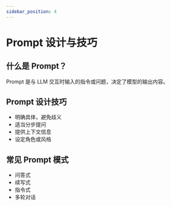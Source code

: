 ```yaml
---
sidebar_position: 4
---
```


# Prompt 设计与技巧

## 什么是 Prompt？
Prompt 是与 LLM 交互时输入的指令或问题，决定了模型的输出内容。

## Prompt 设计技巧
- 明确具体，避免歧义
- 适当分步提问
- 提供上下文信息
- 设定角色或风格

## 常见 Prompt 模式
- 问答式
- 续写式
- 指令式
- 多轮对话 